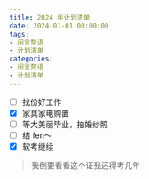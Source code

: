 ```yaml
---
title: 2024 年计划清单
date: 2024-01-01 00:00:00
tags:
- 闲言赘语
- 计划清单
categories:
- 闲言赘语
- 计划清单
---
```


- [ ] 找份好工作
- [x] 家具家电购置
- [ ] 等大美丽毕业，拍婚纱照
- [ ] 结 fen～
- [x] 软考继续

> 我倒要看看这个证我还得考几年